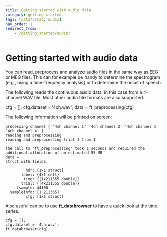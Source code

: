 ```yaml
---
title: Getting started with audio data
category: getting_started
tags: [dataformat, audio]
nav_order: 1
redirect_from:
    - /getting_started/audio/
---
```


# Getting started with audio data

You can read, preprocess and analyze audio files in the same way as EEG or MEG files. This can for example be handy to determine the spectrogram (e.g., using a time-frequency analysis) or to determine the onset of speech.

The following reads the continuous audio data, in this case from a 4-channel WAV file. Most other audio file formats are also supported.

  cfg = [];
  cfg.dataset = '4ch.wav';
  data = ft_preprocessing(cfg)

The following information will be printed on screen:

    processing channel { '4ch channel 1' '4ch channel 2' '4ch channel 3' '4ch channel 4' }
    reading and preprocessing
    reading and preprocessing trial 1 from 1

    the call to "ft_preprocessing" took 1 seconds and required the additional allocation of an estimated 55 MB
    data =
    struct with fields:

             hdr: [1x1 struct]
           label: {4x1 cell}
            time: {[1x211355 double]}
           trial: {[4x211355 double]}
         fsample: 44100
      sampleinfo: [1 211355]
             cfg: [1x1 struct]

Also useful can be to use **[ft_databrowser](/reference/ft_databrowser)** to have a quick look at the time series.

    cfg = [];
    cfg.dataset = '4ch.wav';
    ft_databrowser(cfg);
